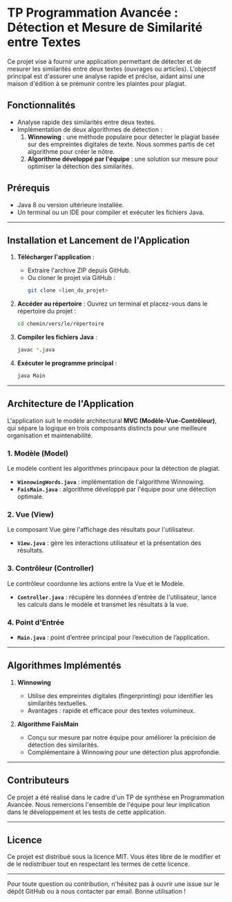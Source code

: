 # TP Programmation Avancée : Détection et Mesure de Similarité entre Textes

Ce projet vise à fournir une application permettant de détecter et de mesurer les similarités entre deux textes (ouvrages ou articles). L'objectif principal est d'assurer une analyse rapide et précise, aidant ainsi une maison d'édition à se prémunir contre les plaintes pour plagiat.

## Fonctionnalités
- Analyse rapide des similarités entre deux textes.
- Implémentation de deux algorithmes de détection :
  1. **Winnowing** : une méthode populaire pour détecter le plagiat basée sur des empreintes digitales de texte. Nous sommes partis de cet algorithme pour créer le nôtre.
  2. **Algorithme développé par l'équipe** : une solution sur mesure pour optimiser la détection des similarités.

## Prérequis
- Java 8 ou version ultérieure installée.
- Un terminal ou un IDE pour compiler et exécuter les fichiers Java.

---

## Installation et Lancement de l'Application

1. **Télécharger l'application** :
   - Extraire l'archive ZIP depuis GitHub.
   - Ou cloner le projet via GitHub :
     ```bash
     git clone <lien_du_projet>
     ```

2. **Accéder au répertoire** :
   Ouvrez un terminal et placez-vous dans le répertoire du projet :
   ```bash
   cd chemin/vers/le/répertoire
   ```

3. **Compiler les fichiers Java** :
   ```bash
   javac *.java
   ```

4. **Exécuter le programme principal** :
   ```bash
   java Main
   ```

---

## Architecture de l'Application

L'application suit le modèle architectural **MVC (Modèle-Vue-Contrôleur)**, qui sépare la logique en trois composants distincts pour une meilleure organisation et maintenabilité.

### 1. **Modèle (Model)**
Le modèle contient les algorithmes principaux pour la détection de plagiat.
- **`WinnowingWords.java`** : implémentation de l'algorithme Winnowing.
- **`FaisMain.java`** : algorithme développé par l'équipe pour une détection optimale.

### 2. **Vue (View)**
Le composant Vue gère l'affichage des résultats pour l'utilisateur.
- **`View.java`** : gère les interactions utilisateur et la présentation des résultats.

### 3. **Contrôleur (Controller)**
Le contrôleur coordonne les actions entre la Vue et le Modèle.
- **`Controller.java`** : récupère les données d'entrée de l'utilisateur, lance les calculs dans le modèle et transmet les résultats à la vue.

### 4. **Point d'Entrée**
- **`Main.java`** : point d’entrée principal pour l’exécution de l’application.

---

## Algorithmes Implémentés

1. **Winnowing**
   - Utilise des empreintes digitales (fingerprinting) pour identifier les similarités textuelles.
   - Avantages : rapide et efficace pour des textes volumineux.

2. **Algorithme FaisMain**
   - Conçu sur mesure par notre équipe pour améliorer la précision de détection des similarités.
   - Complémentaire à Winnowing pour une détection plus approfondie.

---

## Contributeurs
Ce projet a été réalisé dans le cadre d'un TP de synthèse en Programmation Avancée. Nous remercions l'ensemble de l'équipe pour leur implication dans le développement et les tests de cette application.

---

## Licence
Ce projet est distribué sous la licence MIT. Vous êtes libre de le modifier et de le redistribuer tout en respectant les termes de cette licence.

---

Pour toute question ou contribution, n'hésitez pas à ouvrir une issue sur le dépôt GitHub ou à nous contacter par email. Bonne utilisation !

